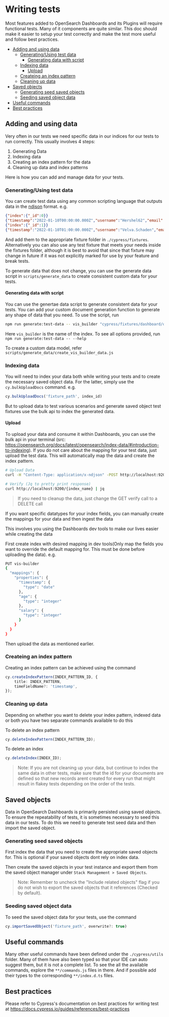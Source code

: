 # Writing tests

Most features added to OpenSearch Dashboards and its Plugins will require functional tests. Many of it components are quite similar. This doc should make it easier to setup your test correctly and make the test more useful and follow best practices.

<!-- TOC depthfrom:2 -->

- [Adding and using data](#adding-and-using-data)
    - [Generating/Using test data](#generatingusing-test-data)
        - [Generating data with script](#generating-data-with-script)
    - [Indexing data](#indexing-data)
        - [Upload](#upload)
    - [Createing an index pattern](#createing-an-index-pattern)
    - [Cleaning up data](#cleaning-up-data)
- [Saved objects](#saved-objects)
    - [Generating seed saved objects](#generating-seed-saved-objects)
    - [Seeding saved object data](#seeding-saved-object-data)
- [Useful commands](#useful-commands)
- [Best practices](#best-practices)

<!-- /TOC -->

## Adding and using data

Very often in our tests we need specific data in our indices for our tests to run correctly. This usually involves 4 steps:

1. Generating Data
2. Indexing data
3. Creating an index pattern for the data
4. Cleaning up data and index patterns

Here is how you can add and manage data for your tests.

### Generating/Using test data

You can create test data using any common scripting language that outputs data in the [ndjson](https://github.com/ndjson/ndjson-spec) format. e.g.

```json
{"index":{"_id":0}}
{"timestamp":"2022-01-10T00:00:00.000Z","username":"Hershel62","email":"Isaiah.Crooks37@yahoo.com",}
{"index":{"_id":1}}
{"timestamp":"2022-01-10T01:00:00.000Z","username":"Velva.Schaden","email":"Fern.Bernhard21@gmail.com"}
```

And add them to the appropriate fixture folder in `./cypress/fixtures`. Alternatively you can also use any test fixture that meets your needs inside the fixtures folder, although it is best to avoid that since that fixture may change in future if it was not explicitly marked for use by your feature and break tests.

To generate data that does not change, you can use the generate data script in `scripts/generate_data` to create consistent custom data for your tests.

#### Generating data with script

You can use the genertae data script to generate consistent data for your tests. You can add your custom document generation function to generate any shape of data that you need. To use the script, run

```sh
npm run generate:test-data -- vis_builder "cypress/fixtures/dashboard/opensearch_dashboards/"
```

Here `vis_builder` is the name of the index. To see all options provided, run `npm run generate:test-data -- --help`

To create a custom data model, refer `scripts/generate_data/create_vis_builder_data.js`

### Indexing data

You will need to index your data both while writing your tests and to create the necessary saved object data. For the latter, simply use the `cy.bulkUploadDocs` command. e.g.

```ts
cy.bulkUploadDocs('fixture_path', index_id)
```

But to upload data to test various scenarios and generate saved object test fixtures use the bulk api to index the generated data.

#### Upload

To upload your data and consume it within Dashboards, you can use the bulk api in your terminal (src: https://opensearch.org/docs/latest/opensearch/index-data/#introduction-to-indexing). 
If you do not care about the mapping for your test data, just upload the test data. This will automatically map the data and create the index pattern.

```sh
# Upload Data
curl -H "Content-Type: application/x-ndjson" -POST http://localhost:9200/data/_bulk --data-binary "@path_to_data"

# Verify (Jq to pretty print response)
curl http://localhost:9200/{index_name} | jq
```

> If you need to cleanup the data, just change the GET verify call to a DELETE call

If you want specific datatypes for your index fields, you can manually create the mappings for your data and then ingest the data

This involves you using the Dashboards dev tools to make our lives easier while creating the data

First create index with desired mapping in dev tools(Only map the fields you want to override the default mapping for. This must be done before uploading the data). e.g. 
```sh
PUT vis-builder
{
  "mappings": {
    "properties": {
      "timestamp": {
        "type": "date"
      },
      "age": {
        "type": "integer"
      },
      "salary": {
        "type": "integer"
      }
    }
  }
}
```

Then upload the data as mentioned earlier.

### Createing an index pattern

Creating an index pattern can be achieved using the command

```ts
cy.createIndexPattern(INDEX_PATTERN_ID, {
    title: INDEX_PATTERN,
    timeFieldName?: 'timestamp',
});
```

### Cleaning up data

Depending on whether you want to delete your index pattern, indexed data or both you have two separate commands available to do this

To delete an index pattern
```ts
cy.deleteIndexPattern(INDEX_PATTERN_ID);
```

To delete an index
```ts
cy.deleteIndex(INDEX_ID);
```

> Note: If you are not cleaning up your data, but continue to index the same data in other tests, make sure that the id for your documents are defined so that new records arent created for every run that might result in flakey tests depending on the order of the tests.

## Saved objects

Data in OpenSearch Dashboards is primarily persisted using saved objects. To ensure the repeatability of tests, it is sometimes necessary to seed this data in our tests. To do this we need to generate test seed data and then import the saved object.

### Generating seed saved objects

First index the data that you need to create the appropriate saved objects for. This is optional if your saved objects dont rely on index data.

Then create the saved objects in your test instance and export them from the saved object manager under `Stack Management > Saved Objects`. 

> Note: Remember to uncheck the "Include related objects" flag if you do not wish to export the saved objects that it references (Checked by default).

### Seeding saved object data

To seed the saved object data for your tests, use the command

```ts
cy.importSavedObject('fixture_path', overwrite?: true)
```

## Useful commands

Many other useful commands have been defined under the `./cypress/utils` folder. Many of them have also been typed so that your IDE can auto suggest them, but it is not a complete list. To see the all the available commands, explore the `**/commands.js` files in there. And if possible add their types to the corresponding `**/index.d.ts` files.

## Best practices

Please refer to Cypress's documentation on best practices for writing test at https://docs.cypress.io/guides/references/best-practices